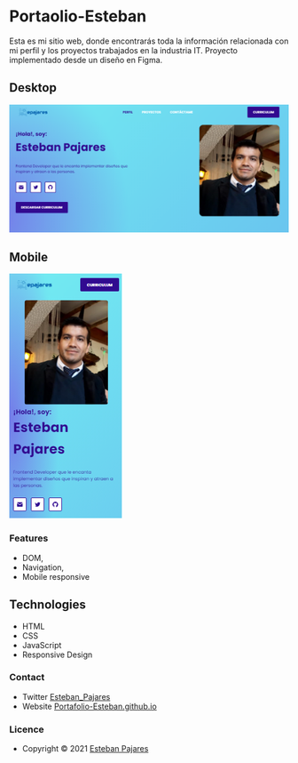 # Portaolio-Esteban
Esta es mi sitio web, donde encontrarás toda la información relacionada con mi perfil y los proyectos trabajados en la industria IT. Proyecto implementado desde un diseño en Figma.

## Desktop

![Portafolio-Esteban on desktop](./images/desktop.png)

## Mobile

![Portafolio-Esteban on mobile](./images/mobile.png)

### Features

- DOM,
- Navigation,
- Mobile responsive

## Technologies

- HTML
- CSS
- JavaScript
- Responsive Design

### Contact

- Twitter [Esteban_Pajares](https://twitter.com/Esteban_Pajares)
- Website [Portafolio-Esteban.github.io](https://estebanpajares.github.io/Portafolio-Esteban.github.io/)

### Licence

- Copyright © 2021 [Esteban Pajares](https://github.com/EstebanPajares)
